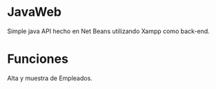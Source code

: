 # JavaWeb
Simple java API hecho en Net Beans utilizando Xampp como back-end.

# Funciones

Alta y muestra de Empleados.
